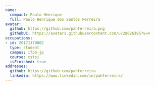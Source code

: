 ```yaml
---
name:
  compact: Paulo Henrique
  full: Paulo Henrique dos Santos Ferreira
avatar:
  github: https://github.com/pahferreira.png
  githubUC: https://avatars.githubusercontent.com/u/28626385?v=4
occupations:
- id: 20171370002
  type: student
  campus: ifpb-jp
  course: cstsi
  isFinished: true
addresses:
  github: https://github.com/pahferreira
  linkedin: https://www.linkedin.com/in/pahferreira/
---
```

